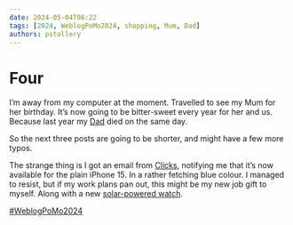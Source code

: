 ```yaml
---
date: 2024-05-04T06:22
tags: [2024, WeblogPoMo2024, shopping, Mum, Dad]
authors: pstollery
---
```


# Four

I’m away from my computer at the moment. Travelled to see my Mum for her birthday. It’s now going to be bitter-sweet every year for her and us. Because last year my [Dad](https://david.stollerys.co.uk) died on the same day. 

<!-- truncate -->

So the next three posts are going to be shorter, and might have a few more typos. 

The strange thing is I got an email from [Clicks](https://www.clicks.tech/), notifying me that it’s now available for the plain iPhone 15. In a rather fetching blue colour. I managed to resist, but if my work plans pan out, this might be my new job gift to myself. Along with a new [solar-powered watch](https://www.garmin.com/en-GB/p/679335). 

[#WeblogPoMo2024](https://weblog.anniegreens.lol/weblog-posting-month-2024)
